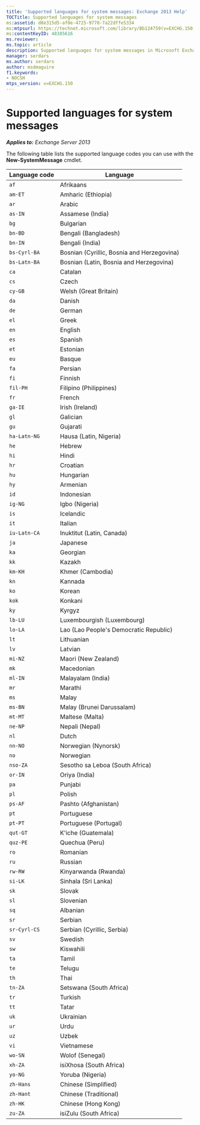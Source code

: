 ```yaml
---
title: 'Supported languages for system messages: Exchange 2013 Help'
TOCTitle: Supported languages for system messages
ms:assetid: d8e315d5-af0e-4725-9770-7a22dffe5334
ms:mtpsurl: https://technet.microsoft.com/library/Bb124759(v=EXCHG.150)
ms:contentKeyID: 48385616
ms.reviewer: 
ms.topic: article
description: Supported languages for system messages in Microsoft Exchange Server
manager: serdars
ms.author: serdars
author: msdmaguire
f1.keywords:
- NOCSH
mtps_version: v=EXCHG.150
---
```


# Supported languages for system messages

_**Applies to:** Exchange Server 2013_

The following table lists the supported language codes you can use with the **New-SystemMessage** cmdlet.

|Language code|Language|
|---|---|
|`af`|Afrikaans|
|`am-ET`|Amharic (Ethiopia)|
|`ar`|Arabic|
|`as-IN`|Assamese (India)|
|`bg`|Bulgarian|
|`bn-BD`|Bengali (Bangladesh)|
|`bn-IN`|Bengali (India)|
|`bs-Cyrl-BA`|Bosnian (Cyrillic, Bosnia and Herzegovina)|
|`bs-Latn-BA`|Bosnian (Latin, Bosnia and Herzegovina)|
|`ca`|Catalan|
|`cs`|Czech|
|`cy-GB`|Welsh (Great Britain)|
|`da`|Danish|
|`de`|German|
|`el`|Greek|
|`en`|English|
|`es`|Spanish|
|`et`|Estonian|
|`eu`|Basque|
|`fa`|Persian|
|`fi`|Finnish|
|`fil-PH`|Filipino (Philippines)|
|`fr`|French|
|`ga-IE`|Irish (Ireland)|
|`gl`|Galician|
|`gu`|Gujarati|
|`ha-Latn-NG`|Hausa (Latin, Nigeria)|
|`he`|Hebrew|
|`hi`|Hindi|
|`hr`|Croatian|
|`hu`|Hungarian|
|`hy`|Armenian|
|`id`|Indonesian|
|`ig-NG`|Igbo (Nigeria)|
|`is`|Icelandic|
|`it`|Italian|
|`iu-Latn-CA`|Inuktitut (Latin, Canada)|
|`ja`|Japanese|
|`ka`|Georgian|
|`kk`|Kazakh|
|`km-KH`|Khmer (Cambodia)|
|`kn`|Kannada|
|`ko`|Korean|
|`kok`|Konkani|
|`ky`|Kyrgyz|
|`lb-LU`|Luxembourgish (Luxembourg)|
|`lo-LA`|Lao (Lao People's Democratic Republic)|
|`lt`|Lithuanian|
|`lv`|Latvian|
|`mi-NZ`|Maori (New Zealand)|
|`mk`|Macedonian|
|`ml-IN`|Malayalam (India)|
|`mr`|Marathi|
|`ms`|Malay|
|`ms-BN`|Malay (Brunei Darussalam)|
|`mt-MT`|Maltese (Malta)|
|`ne-NP`|Nepali (Nepal)|
|`nl`|Dutch|
|`nn-NO`|Norwegian (Nynorsk)|
|`no`|Norwegian|
|`nso-ZA`|Sesotho sa Leboa (South Africa)|
|`or-IN`|Oriya (India)|
|`pa`|Punjabi|
|`pl`|Polish|
|`ps-AF`|Pashto (Afghanistan)|
|`pt`|Portuguese|
|`pt-PT`|Portuguese (Portugal)|
|`qut-GT`|K'iche (Guatemala)|
|`quz-PE`|Quechua (Peru)|
|`ro`|Romanian|
|`ru`|Russian|
|`rw-RW`|Kinyarwanda (Rwanda)|
|`si-LK`|Sinhala (Sri Lanka)|
|`sk`|Slovak|
|`sl`|Slovenian|
|`sq`|Albanian|
|`sr`|Serbian|
|`sr-Cyrl-CS`|Serbian (Cyrillic, Serbia)|
|`sv`|Swedish|
|`sw`|Kiswahili|
|`ta`|Tamil|
|`te`|Telugu|
|`th`|Thai|
|`tn-ZA`|Setswana (South Africa)|
|`tr`|Turkish|
|`tt`|Tatar|
|`uk`|Ukrainian|
|`ur`|Urdu|
|`uz`|Uzbek|
|`vi`|Vietnamese|
|`wo-SN`|Wolof (Senegal)|
|`xh-ZA`|isiXhosa (South Africa)|
|`yo-NG`|Yoruba (Nigeria)|
|`zh-Hans`|Chinese (Simplified)|
|`zh-Hant`|Chinese (Traditional)|
|`zh-HK`|Chinese (Hong Kong)|
|`zu-ZA`|isiZulu (South Africa)|
